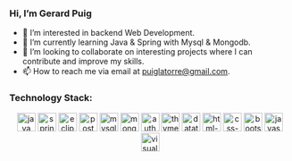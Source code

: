 ### Hi, I’m Gerard Puig
- 👀 I’m interested in backend Web Development.
- 🌱 I’m currently learning Java & Spring with Mysql & Mongodb.
- 💞️ I’m looking to collaborate on interesting projects where I can contribute and improve my skills.
- 📫 How to reach me via email at puiglatorre@gmail.com.


### Technology Stack:
<p align="center">
  <img src="https://github.com/GerardPuigl/TechnologyStackIcons/blob/main/Logos/java.svg" alt="java" title="java" height="33px"/>
  <img src="https://github.com/GerardPuigl/TechnologyStackIcons/blob/main/Logos/spring-long.svg" alt="spring" title="spring" height="33px"/>
  <img src="https://github.com/GerardPuigl/TechnologyStackIcons/blob/main/Logos/eclipse.svg" alt="eclipse" title="eclipse" height="33px"/> 
  <img src="https://github.com/GerardPuigl/TechnologyStackIcons/blob/main/Logos/postman.svg" alt="postman" title="postman" height="33px"/>
  <img src="https://github.com/GerardPuigl/TechnologyStackIcons/blob/main/Logos/mysql.svg" alt="mysql" title="mysql" height="33px"/>
  <img src="https://github.com/GerardPuigl/TechnologyStackIcons/blob/main/Logos/mongodb.svg" alt="mongodb" title="mongodb" height="33px"/>
  <img src="https://github.com/GerardPuigl/TechnologyStackIcons/blob/main/Logos/auth0.svg" alt="auth0" title="auth0" height="33px"/>
  <img src="https://github.com/GerardPuigl/TechnologyStackIcons/blob/main/Logos/thymeleaf.png" alt="thymeleaf" title="thymeleaf" height="33px"/>
  <img src="https://github.com/GerardPuigl/TechnologyStackIcons/blob/main/Logos/datatables.png" alt="datatables" title="datatables" height="33px"/>
  <img src="https://github.com/GerardPuigl/TechnologyStackIcons/blob/main/Logos/html-5.svg" alt="html-5" title="html-5" height="33px"/>
  <img src="https://github.com/GerardPuigl/TechnologyStackIcons/blob/main/Logos/css-3.svg" alt="css-3" title="css-3" height="33px"/>
  <img src="https://github.com/GerardPuigl/TechnologyStackIcons/blob/main/Logos/bootstrap.svg" alt="bootstrap" title="bootstrap" height="33px"/>
  <img src="https://github.com/GerardPuigl/TechnologyStackIcons/blob/main/Logos/javascript.svg" alt="javascript" title="javascript" height="33px"/>
  <img src="https://github.com/GerardPuigl/TechnologyStackIcons/blob/main/Logos/visual-studio-code.svg" alt="visual-studio-code" title="visual-studio-code" height="33px"/>

 
</p>
